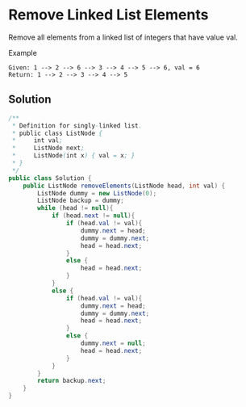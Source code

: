 # Remove Linked List Elements

Remove all elements from a linked list of integers that have value val.

Example

    Given: 1 --> 2 --> 6 --> 3 --> 4 --> 5 --> 6, val = 6
    Return: 1 --> 2 --> 3 --> 4 --> 5

## Solution

```java
/**
 * Definition for singly-linked list.
 * public class ListNode {
 *     int val;
 *     ListNode next;
 *     ListNode(int x) { val = x; }
 * }
 */
public class Solution {
    public ListNode removeElements(ListNode head, int val) {
        ListNode dummy = new ListNode(0);
        ListNode backup = dummy;
        while (head != null){
            if (head.next != null){
                if (head.val != val){
                    dummy.next = head;
                    dummy = dummy.next;
                    head = head.next;
                }
                else {
                    head = head.next;
                }
            }
            else {
                if (head.val != val){
                    dummy.next = head;
                    dummy = dummy.next;
                    head = head.next;
                }
                else {
                    dummy.next = null;
                    head = head.next;
                }
            }
        }
        return backup.next;
    }
}
```